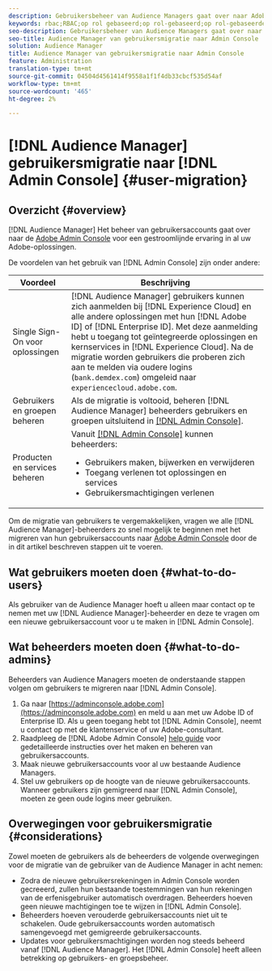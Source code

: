 ```yaml
---
description: Gebruikersbeheer van Audience Managers gaat over naar Adobe Admin Console. In dit artikel wordt uitgelegd wat u moet doen om de migratie van gebruikers voor te bereiden en wat er verandert als de migratie is voltooid.
keywords: rbac;RBAC;op rol gebaseerd;op rol-gebaseerd;op rol-gebaseerde toegangscontroles
seo-description: Gebruikersbeheer van Audience Managers gaat over naar Adobe Admin Console. In dit artikel wordt uitgelegd wat u moet doen om de migratie van gebruikers voor te bereiden en wat er verandert als de migratie is voltooid.
seo-title: Audience Manager van gebruikersmigratie naar Admin Console
solution: Audience Manager
title: Audience Manager van gebruikersmigratie naar Admin Console
feature: Administration
translation-type: tm+mt
source-git-commit: 04504d4561414f9558a1f1f4db33cbcf535d54af
workflow-type: tm+mt
source-wordcount: '465'
ht-degree: 2%

---
```



# [!DNL Audience Manager] gebruikersmigratie naar  [!DNL Admin Console] {#user-migration}

## Overzicht {#overview}

[!DNL Audience Manager] Het beheer van gebruikersaccounts gaat over naar de  [Adobe Admin Console](https://helpx.adobe.com/nl/enterprise/using/admin-console.html) voor een gestroomlijnde ervaring in al uw Adobe-oplossingen.

De voordelen van het gebruik van [!DNL Admin Console] zijn onder andere:

| Voordeel | Beschrijving |
|---|---|
| Single Sign-On voor oplossingen | [!DNL Audience Manager] gebruikers kunnen zich aanmelden bij  [!DNL Experience Cloud] en alle andere oplossingen met hun  [!DNL Adobe ID] of  [!DNL Enterprise ID]. Met deze aanmelding hebt u toegang tot geïntegreerde oplossingen en kernservices in [!DNL Experience Cloud]. Na de migratie worden gebruikers die proberen zich aan te melden via oudere logins (`bank.demdex.com`) omgeleid naar `experiencecloud.adobe.com`. |
| Gebruikers en groepen beheren | Als de migratie is voltooid, beheren [!DNL Audience Manager] beheerders gebruikers en groepen uitsluitend in [[!DNL Admin Console]](http://adminconsole.adobe.com/enterprise/). |
| Producten en services beheren | Vanuit [[!DNL Admin Console]](http://adminconsole.adobe.com/enterprise/) kunnen beheerders: <ul><li>Gebruikers maken, bijwerken en verwijderen</li><li>Toegang verlenen tot oplossingen en services</li><li>Gebruikersmachtigingen verlenen</li></ul> |

Om de migratie van gebruikers te vergemakkelijken, vragen we alle [!DNL Audience Manager]-beheerders zo snel mogelijk te beginnen met het migreren van hun gebruikersaccounts naar [Adobe Admin Console](https://helpx.adobe.com/enterprise/using/admin-console.html) door de in dit artikel beschreven stappen uit te voeren.

## Wat gebruikers moeten doen {#what-to-do-users}

Als gebruiker van de Audience Manager hoeft u alleen maar contact op te nemen met uw [!DNL Audience Manager]-beheerder en deze te vragen om een nieuwe gebruikersaccount voor u te maken in [!DNL Admin Console].

## Wat beheerders moeten doen {#what-to-do-admins}

Beheerders van Audience Managers moeten de onderstaande stappen volgen om gebruikers te migreren naar [!DNL Admin Console].

1. Ga naar [https://adminconsole.adobe.com](https://adminconsole.adobe.com) en meld u aan met uw Adobe ID of Enterprise ID. Als u geen toegang hebt tot [!DNL Admin Console], neemt u contact op met de klantenservice of uw Adobe-consultant.
2. Raadpleeg de [!DNL Adobe Admin Console] [help guide](https://helpx.adobe.com/enterprise/admin-guide.html/enterprise/using/users.ug.html) voor gedetailleerde instructies over het maken en beheren van gebruikersaccounts.
3. Maak nieuwe gebruikersaccounts voor al uw bestaande Audience Managers.
4. Stel uw gebruikers op de hoogte van de nieuwe gebruikersaccounts. Wanneer gebruikers zijn gemigreerd naar [!DNL Admin Console], moeten ze geen oude logins meer gebruiken.

## Overwegingen voor gebruikersmigratie {#considerations}

Zowel moeten de gebruikers als de beheerders de volgende overwegingen voor de migratie van de gebruiker van de Audience Manager in acht nemen:

* Zodra de nieuwe gebruikersrekeningen in Admin Console worden gecreeerd, zullen hun bestaande toestemmingen van hun rekeningen van de erfenisgebruiker automatisch overdragen. Beheerders hoeven geen nieuwe machtigingen toe te wijzen in [!DNL Admin Console].
* Beheerders hoeven verouderde gebruikersaccounts niet uit te schakelen. Oude gebruikersaccounts worden automatisch samengevoegd met gemigreerde gebruikersaccounts.
* Updates voor gebruikersmachtigingen worden nog steeds beheerd vanaf [!DNL Audience Manager]. Het [!DNL Admin Console] heeft alleen betrekking op gebruikers- en groepsbeheer.